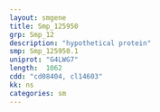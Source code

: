 ```yaml
---
layout: smgene
title: Smp_125950
grp: Smp_12
description: "hypothetical protein"
smp: Smp_125950.1
uniprot: "G4LWG7"
length:  1062
cdd: "cd08404, cl14603"
kk: ns
categories: sm
---
```

